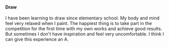 #### Draw
I have been learning to draw since elementary school.
My body and mind feel very relaxed when I paint.
The happiest thing is to take part in the competition for the first time with my own works and achieve good results.
But sometimes I don't have inspiration and feel very uncomfortable.
I think I can give this experience an A.